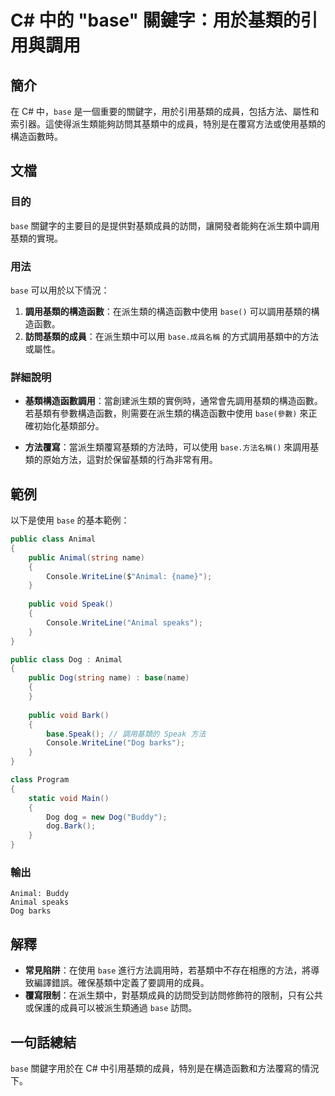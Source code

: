 <!--
Meta Description: # C# 中的 "base" 關鍵字：用於基類的引用與調用 ## 簡介 在 C# 中，`base` 是一個重要的關鍵字，用於引用基類的成員，包括方法、屬性和索引器。這使得派生類能夠訪問其基類中的成員，特別是在覆寫方法或使用基類的構造函數時。 ## 文檔 ### 目的 `base` 關鍵字的主要目的是...
Meta Keywords: base, dog, animal, public, name
-->

# C# 中的 "base" 關鍵字：用於基類的引用與調用

## 簡介
在 C# 中，`base` 是一個重要的關鍵字，用於引用基類的成員，包括方法、屬性和索引器。這使得派生類能夠訪問其基類中的成員，特別是在覆寫方法或使用基類的構造函數時。

## 文檔
### 目的
`base` 關鍵字的主要目的是提供對基類成員的訪問，讓開發者能夠在派生類中調用基類的實現。

### 用法
`base` 可以用於以下情況：
1. **調用基類的構造函數**：在派生類的構造函數中使用 `base()` 可以調用基類的構造函數。
2. **訪問基類的成員**：在派生類中可以用 `base.成員名稱` 的方式調用基類中的方法或屬性。

### 詳細說明
- **基類構造函數調用**：當創建派生類的實例時，通常會先調用基類的構造函數。若基類有參數構造函數，則需要在派生類的構造函數中使用 `base(參數)` 來正確初始化基類部分。
  
- **方法覆寫**：當派生類覆寫基類的方法時，可以使用 `base.方法名稱()` 來調用基類的原始方法，這對於保留基類的行為非常有用。

## 範例
以下是使用 `base` 的基本範例：

```csharp
public class Animal
{
    public Animal(string name)
    {
        Console.WriteLine($"Animal: {name}");
    }
    
    public void Speak()
    {
        Console.WriteLine("Animal speaks");
    }
}

public class Dog : Animal
{
    public Dog(string name) : base(name)
    {
    }
    
    public void Bark()
    {
        base.Speak(); // 調用基類的 Speak 方法
        Console.WriteLine("Dog barks");
    }
}

class Program
{
    static void Main()
    {
        Dog dog = new Dog("Buddy");
        dog.Bark();
    }
}
```

### 輸出
```
Animal: Buddy
Animal speaks
Dog barks
```

## 解釋
- **常見陷阱**：在使用 `base` 進行方法調用時，若基類中不存在相應的方法，將導致編譯錯誤。確保基類中定義了要調用的成員。
- **覆寫限制**：在派生類中，對基類成員的訪問受到訪問修飾符的限制，只有公共或保護的成員可以被派生類通過 `base` 訪問。

## 一句話總結
`base` 關鍵字用於在 C# 中引用基類的成員，特別是在構造函數和方法覆寫的情況下。